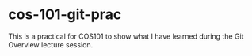 # cos-101-git-prac
This is a practical for COS101 to show what I have learned during the Git Overview lecture session.
